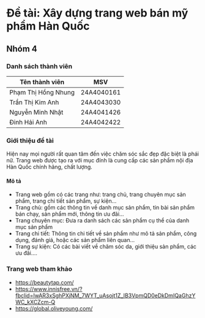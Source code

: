# Đề tài: Xây dựng trang web bán mỹ phẩm Hàn Quốc
## Nhóm 4
### Danh sách thành viên
|Tên thành viên|MSV|
|---------------|-------|
|Phạm Thị Hồng Nhung|24A4040161|
|Trần Thị Kim Anh|24A4043030|
|Nguyễn Minh Nhật|24A4041426
|Đinh Hải Anh|24A4042422|
### Giới thiệu đề tài
Hiện nay mọi người rất quan tâm đến việc chăm sóc sắc đẹp đặc biệt là phái nữ. Trang web được tạo ra với mục đính là cung cấp các sản phẩm nội địa Hàn Quốc chính hãng, chất lượng.
#### Mô tả
- Trang web gồm có các trang như: trang chủ, trang chuyên mục sản phẩm, trang chi tiết sản phẩm, sự kiện...
- Trang chủ: gồm các thông tin về danh mục sản phẩm, tin bài sản phẩm bán chạy, sản phẩm mới, thông tin ưu đãi...
- Trang chuyên mục: Đưa ra danh sách các sản phẩm cụ thể của danh mục sản phẩm
- Trang chi tiết: Thông tin chi tiết về sản phẩm như mô tả sản phẩm, công dụng, đánh giá, hoặc các sản phẩm liên quan...
- Trang sự kiện: Có các bài viết về chăm sóc da, giới thiệu sản phẩm, các ưu đãi....
### Trang web tham khảo
- https://beautytap.com/
- https://www.innisfree.vn/?fbclid=IwAR3xSghPXjNM_7WYT_uAsojt1Z_IB3VpmQD0eDkDmIQaGhzYWC_kXCZcm-Q
- https://global.oliveyoung.com/
  
